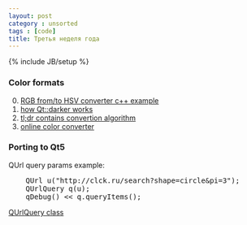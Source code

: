 ```yaml
---
layout: post
category : unsorted
tags : [code]
title: Третья неделя года
---
```

{% include JB/setup %}

### Color formats
0. [RGB from/to HSV converter c++ example](http://www.cs.rit.edu/~ncs/color/t_convert.html)
0. [how Qt::darker works](http://doc-snapshot.qt-project.org/5.0/qtqml/qml-qt.html#darker-method)
0. [tl;dr contains convertion algorithm](http://en.wikipedia.org/wiki/HSL_and_HSV)
0. [online color converter](http://web.forret.com/tools/color.asp?RGB=CCCCCC)

### Porting to Qt5

QUrl query params example:

<pre>
    QUrl u("http://clck.ru/search?shape=circle&pi=3");
    QUrlQuery q(u);
    qDebug() << q.queryItems();
</pre>

[QUrlQuery class](http://qt-project.org/doc/qt-5.0/qtcore/qurlquery.html#queryItems)
